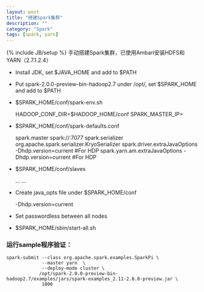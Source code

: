 ```yaml
---
layout: post
title: "搭建Spark集群"
description: ""
category: "Spark"
tags: [spark, yarn]
---
```

{% include JB/setup %}
手动搭建Spark集群，已使用Ambari安装HDFS和YARN（2.7.1.2.4）

* Install JDK, set $JAVA_HOME and add to $PATH

<!-- more -->

* Put spark-2.0.0-preview-bin-hadoop2.7 under /opt/, set $SPARK_HOME and add to $PATH

* $SPARK_HOME/conf/spark-env.sh

    HADOOP_CONF_DIR=$HADOOP_HOME/conf
    SPARK_MASTER_IP=<HOSTNAME OF YOUR MASTER NODE>

* $SPARK_HOME/conf/spark-defaults.conf

    spark.master            spark://<HOSTNAME OF YOUR MASTER NODE>:7077
    spark.serializer        org.apache.spark.serializer.KryoSerializer
    spark.driver.extraJavaOptions -Dhdp.version=current    #For HDP
    spark.yarn.am.extraJavaOptions -Dhdp.version=current    #For HDP

* $SPARK_HOME/conf/slaves

    <HOSTNAME OF YOUR MASTER NODE>
    <HOSTNAME OF YOUR SLAVE NODE 1>
    ...
    ...
    <HOSTNAME OF YOUR SLAVE NODE n>

* Create java_opts file under $SPARK_HOME/conf

    -Dhdp.version=current
    
* Set passwordless between all nodes

* $SPARK_HOME/sbin/start-all.sh

### 运行sample程序验证：

    spark-submit --class org.apache.spark.examples.SparkPi \
                 --master yarn  \
                 --deploy-mode cluster \
                /opt/spark-2.0.0-preview-bin-hadoop2.7/examples/jars/spark-examples_2.11-2.0.0-preview.jar \
                 1000
